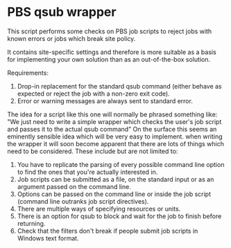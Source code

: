 # PBS qsub wrapper

This script performs some checks on PBS job scripts to reject jobs with known errors or jobs which break site policy.

It contains site-specific settings and therefore is more suitable as a basis for implementing your own solution than as an out-of-the-box solution.

Requirements:
1. Drop-in replacement for the standard qsub command (either behave as expected or reject the job with a non-zero exit code).
2. Error or warning messages are always sent to standard error.

The idea for a script like this one will normally be phrased something like:
 "We just need to write a simple wrapper which checks the user's job script and passes it to the actual qsub command"
On the surface this seems an eminently sensible idea which will be very easy to implement.
when writing the wrapper it will soon become apparent that there are lots of things which need to be considered.
These include but are not limited to:
1. You have to replicate the parsing of every possible command line option to find the ones that you're actually interested in.
2. Job scripts can be submitted as a file, on the standard input or as an argument passed on the command line.
3. Options can be passed on the command line or inside the job script (command line outranks job script directives).
4. There are multiple ways of specifying resources or units.
5. There is an option for qsub to block and wait for the job to finish before returning.
6. Check that the filters don't break if people submit job scripts in Windows text format.
